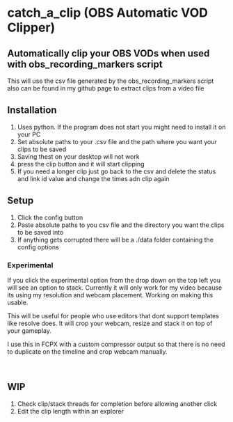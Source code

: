 # catch_a_clip (OBS Automatic VOD Clipper)
<h2>Automatically clip your OBS VODs when used with obs_recording_markers script</h2>
<p>This will use the csv file generated by the obs_recording_markers script also can be found in my github page to extract clips from a video file</p>
<h2>Installation</h2>
<ol>
<li>Uses python. If the program does not start you might need to install it on your PC</li>
<li>Set absolute paths to your .csv file and the path where you want your clips to be saved</li>
<li>Saving thest on your desktop will not work</li>
<li>press the clip button and it will start clipping</li>
<li>If you need a longer clip just go back to the csv and delete the status and link id value and change the times adn clip again</li>
</ol>

<h2>Setup</h2>
<ol>
<li>Click the config button</li>
<li>Paste absolute paths to you csv file and the directory you want the clips to be saved into</li>
<li>If anything gets corrupted there will be a ./data folder containing the config options</li>
</ol>

<h3>Experimental</h3>
<p>If you click the experimental option from the drop down on the top left you will see an option to stack.  Currently it will only work for my video because its using my resolution and webcam placement.  Working on making this usable.</p>
<p>This will be useful for people who use editors that dont support templates like resolve does.  It will crop your webcam, resize and stack it on top of your gameplay.</p>
<p>I use this in FCPX with a custom compressor output so that there is no need to duplicate on the timeline and crop webcam manually.</p>
<br>
<h2>WIP</h2>
<ol>
<li>Check clip/stack threads for completion before allowing another click</li>
<li>Edit the clip length within an explorer</li>
</ol>
